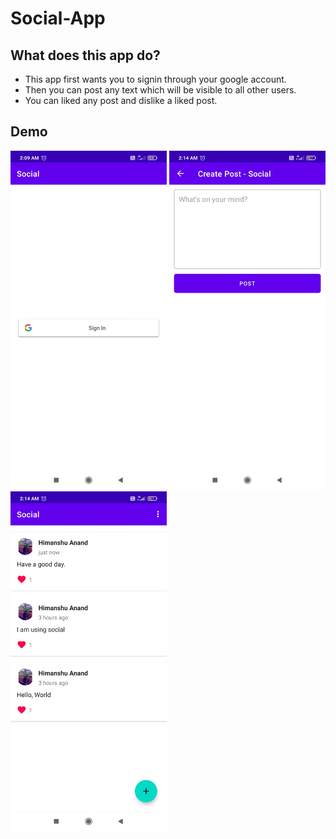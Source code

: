 # Social-App

## What does this app do?
<ul>
  <li>This app first wants you to signin through your google account.</li>
  <li>Then you can post any text which will be visible to all other users.</li>
  <li>You can liked any post and dislike a liked post.</li>
</ul>

## Demo
<img src="media/social-1.jpg" width="250" > <img src="media/social-2.jpg" width="250" > <img src="media/social-3.jpg" width="250">
